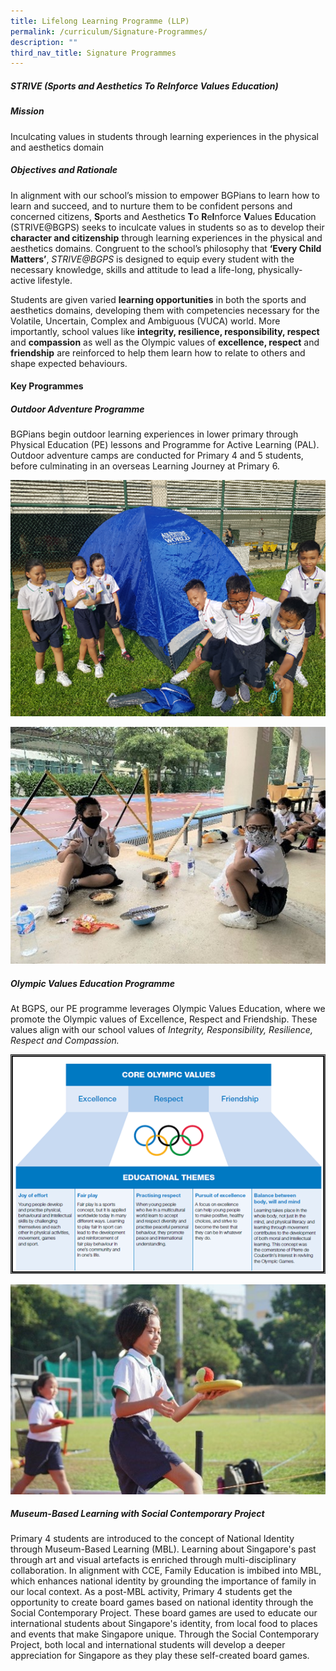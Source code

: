 ```yaml
---
title: Lifelong Learning Programme (LLP)
permalink: /curriculum/Signature-Programmes/
description: ""
third_nav_title: Signature Programmes
---
```


##### STRIVE (**S**ports and Aesthetics **T**o **R**e**I**nforce **V**alues **E**ducation)
##### 

##### Mission<br>

Inculcating values in students through learning experiences in the physical and aesthetics domain

##### Objectives and Rationale

In alignment with our school’s mission to empower BGPians to learn how to learn and succeed, and to nurture them to be confident persons and concerned citizens, **S**ports and Aesthetics **T**o **R**e**I**nforce **V**alues **E**ducation (STRIVE@BGPS) seeks to inculcate values in students so as to develop their **character and citizenship** through learning experiences in the physical and aesthetics domains. Congruent to the school’s philosophy that **‘Every Child Matters’**, *STRIVE@BGPS* is designed to equip every student with the necessary knowledge, skills and attitude to lead a life-long, physically-active lifestyle. 

Students are given varied **learning opportunities** in both the sports and aesthetics domains, developing them with competencies necessary for the Volatile, Uncertain, Complex and Ambiguous (VUCA) world. More importantly, school values like **integrity, resilience, responsibility, respect** and **compassion** as well as the Olympic values of **excellence, respect** and **friendship** are reinforced to help them learn how to relate to others and shape expected behaviours.

#### Key Programmes

##### Outdoor Adventure Programme
BGPians begin outdoor learning experiences in lower primary through Physical Education (PE) lessons and Programme for Active Learning (PAL). Outdoor adventure camps are conducted for Primary 4 and 5 students, before culminating in an overseas Learning Journey at Primary 6.

![](/images/OLP.png)

![](/images/OLP%20v2.jpg)

##### Olympic Values Education Programme
At BGPS, our PE programme leverages Olympic Values Education, where we promote the Olympic values of Excellence, Respect and Friendship. These values align with our school values of *Integrity, Responsibility, Resilience, Respect and Compassion.*

![](/images/olympic%20values.png)

![](/images/olympic%20values%20v2.jpg)

##### Museum-Based Learning with Social Contemporary Project
Primary 4 students are introduced to the concept of National Identity through Museum-Based Learning (MBL). Learning about Singapore's past through art and visual artefacts is enriched through multi-disciplinary collaboration. In alignment with CCE, Family Education is imbibed into MBL, which enhances national identity by grounding the importance of family in our local context. As a post-MBL activity, Primary 4 students get the opportunity to create board games based on national identity through the Social Contemporary Project. These board games are used to educate our international students about Singapore's identity, from local food to places and events that make Singapore unique. Through the Social Contemporary Project, both local and international students will develop a deeper appreciation for Singapore as they play these self-created board games.